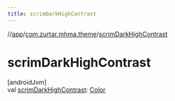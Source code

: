 ```yaml
---
title: scrimDarkHighContrast
---
```

//[app](../../index.html)/[com.zurtar.mhma.theme](index.html)/[scrimDarkHighContrast](scrim-dark-high-contrast.html)



# scrimDarkHighContrast



[androidJvm]\
val [scrimDarkHighContrast](scrim-dark-high-contrast.html): [Color](https://developer.android.com/reference/kotlin/androidx/compose/ui/graphics/Color.html)



